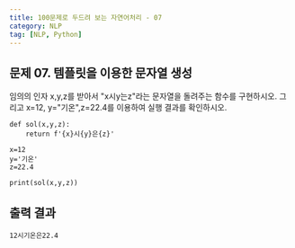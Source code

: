 ```yaml
---
title: 100문제로 두드려 보는 자연어처리 - 07
category: NLP
tag: [NLP, Python]
---
```



## 문제 07. 템플릿을 이용한 문자열 생성 

임의의 인자 x,y,z를 받아서 "x시y는z"라는 문자열을 돌려주는 함수를 구현하시오. 
그리고 x=12, y="기온",z=22.4를 이용하여 실행 결과를 확인하시오. 

~~~
def sol(x,y,z):
    return f'{x}시{y}은{z}'

x=12
y='기온'
z=22.4

print(sol(x,y,z))
~~~

## 출력 결과 

~~~
12시기온은22.4
~~~
